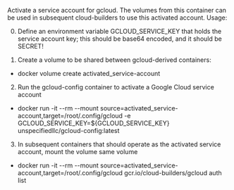 Activate a service account for gcloud. The volumes from this container can be used in subsequent cloud-builders to use this activated account.
Usage:

0. Define an environment variable GCLOUD_SERVICE_KEY that holds the service account key; this should be base64 encoded, and it should be SECRET!

1. Create a volume to be shared between gcloud-derived containers:
  - docker volume create activated_service-account

2. Run the gcloud-config container to activate a Google Cloud service account
  - docker run -it --rm
    --mount source=activated_service-account,target=/root/.config/gcloud
    -e GCLOUD_SERVICE_KEY=${GCLOUD_SERVICE_KEY}
    unspecifiedllc/gcloud-config:latest

3. In subsequent containers that should operate as the activated service account, mount the volume same volume
  - docker run -it --rm
    --mount source=activated_service-account,target=/root/.config/gcloud
    gcr.io/cloud-builders/gcloud auth list